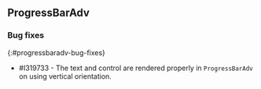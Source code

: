 ## ProgressBarAdv

### Bug fixes
{:#progressbaradv-bug-fixes}

* \#I319733 - The text and control are rendered properly in `ProgressBarAdv` on using vertical orientation.